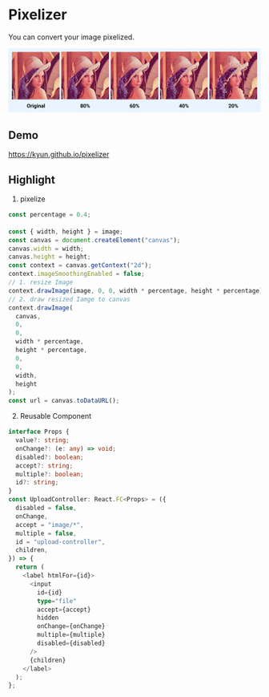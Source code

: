 # Pixelizer

You can convert your image pixelized.

![image](https://github.com/kyun/pixelizer/blob/main/doc/image.png?raw=true)

## Demo

https://kyun.github.io/pixelizer

## Highlight

1. pixelize

```js
const percentage = 0.4;

const { width, height } = image;
const canvas = document.createElement("canvas");
canvas.width = width;
canvas.height = height;
const context = canvas.getContext("2d");
context.imageSmoothingEnabled = false;
// 1. resize Image
context.drawImage(image, 0, 0, width * percentage, height * percentage);
// 2. draw resized Iamge to canvas
context.drawImage(
  canvas,
  0,
  0,
  width * percentage,
  height * percentage,
  0,
  0,
  width,
  height
);
const url = canvas.toDataURL();
```

2. Reusable Component

```ts
interface Props {
  value?: string;
  onChange?: (e: any) => void;
  disabled?: boolean;
  accept?: string;
  multiple?: boolean;
  id?: string;
}
const UploadController: React.FC<Props> = ({
  disabled = false,
  onChange,
  accept = "image/*",
  multiple = false,
  id = "upload-controller",
  children,
}) => {
  return (
    <label htmlFor={id}>
      <input
        id={id}
        type="file"
        accept={accept}
        hidden
        onChange={onChange}
        multiple={multiple}
        disabled={disabled}
      />
      {children}
    </label>
  );
};
```

